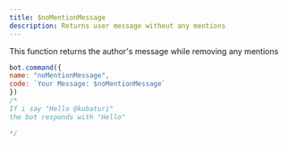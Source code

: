 ```yaml
---
title: $noMentionMessage
description: Returns user message without any mentions
---
```


This function returns the author's message while removing any mentions

```javascript
bot.command({
name: "noMentionMessage",
code: `Your Message: $noMentionMessage`
})
/*
If i say "Hello @kubaturi"
the bot responds with "Hello"

*/
```

